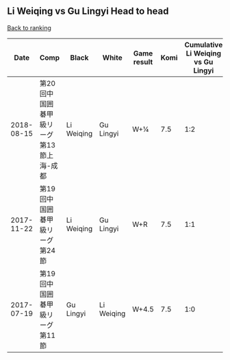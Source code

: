 ## Li Weiqing vs Gu Lingyi Head to head

[Back to ranking](../../index.md)




| **Date** | **Comp** | **Black** | **White** | **Game result** | **Komi** | **Cumulative Li Weiqing vs Gu Lingyi** | **Li Weiqing streak** | **Gu Lingyi streak** | 
| --- | --- | --- | --- | --- | --- | --- | --- | --- |
| 2018-08-15 | 第20回中国囲碁甲級リーグ第13節上海-成都 | Li Weiqing | Gu Lingyi | W+¼ | 7.5 | 1:2 | 0 | 2 | 
| 2017-11-22 | 第19回中国囲碁甲級リーグ第24節 | Li Weiqing | Gu Lingyi | W+R | 7.5 | 1:1 | 0 | 1 | 
| 2017-07-19 | 第19回中国囲碁甲級リーグ第11節 | Gu Lingyi | Li Weiqing | W+4.5 | 7.5 | 1:0 | 1 | 0 |




